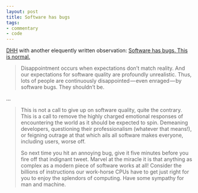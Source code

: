 ```yaml
---
layout: post
title: Software has bugs
tags:
- commentary
- code
---
```


[DHH](https://m.signalvnoise.com/software-has-bugs-this-is-normal-f64761a262ca#.lklacefzn) with another elequently written observation: [Software has bugs. This is normal.](https://signalvnoise.com/svn3/software-has-bugs-this-is-normal/)

> Disappointment occurs when expectations don’t match reality. And our expectations for software quality are profoundly unrealistic. Thus, lots of people are continuously disappointed — even enraged — by software bugs. They shouldn’t be.

…

> This is not a call to give up on software quality, quite the contrary. This is a call to remove the highly charged emotional responses of encountering the world as it should be expected to spin. Demeaning developers, questioning their professionalism (whatever that means!), or feigning outrage at that which ails all software makes everyone, including users, worse off.
>
> So next time you hit an annoying bug, give it five minutes before you fire off that indignant tweet. Marvel at the miracle it is that anything as complex as a modern piece of software works at all! Consider the billions of instructions our work-horse CPUs have to get just right for you to enjoy the splendors of computing. Have some sympathy for man and machine.

